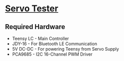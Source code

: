 # [Servo Tester](https://boikonur.github.io/servotest)

## Required Hardware
* Teensy LC - Main Controller
* JDY-16 - For Bluetooth LE Communication
* 5V DC-DC - For powering Teensy from Servo Supply
* PCA9685 - I2C 16-Channel PWM Driver

